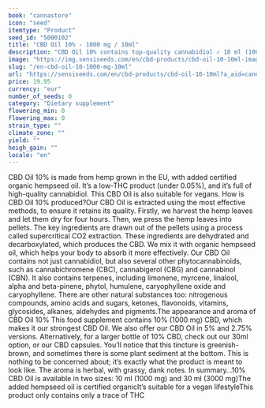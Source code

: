 ```yaml
---
book: "cannastore"
icon: "seed"
itemtype: "Product"
seed_id: "5000102"
title: "CBD Oil 10% - 1000 mg / 10ml"
description: "CBD Oil 10% contains top-quality cannabidiol ✓ 10 ml (1000 mg CBD) ✓ Certified organic hempseed oil ✓ Available in lower concentrations ✓ Vegan."
image: "https://img.sensiseeds.com/en/cbd-products/cbd-oil-10-10ml-image.png"
slug: "/en-cbd-oil-10-1000-mg-10ml"
url: "https://sensiseeds.com/en/cbd-products/cbd-oil-10-10ml?a_aid=cannastore"
price: 19.95
currency: "eur"
number_of_seeds: 0
category: "Dietary supplement"
flowering_min: 0
flowering_max: 0
strain_type: ""
climate_zone: ""
yield: ""
heigh_gain: ""
locale: "en"
---
```

CBD Oil 10% is made from hemp grown in the EU, with added certified organic hempseed oil. It’s a low-THC product (under 0.05%), and it’s full of high-quality cannabidiol. This CBD Oil is also suitable for vegans. How is CBD Oil 10% produced?Our CBD Oil is extracted using the most effective methods, to ensure it retains its quality. Firstly, we harvest the hemp leaves and let them dry for four hours. Then, we press the hemp leaves into pellets. The key ingredients are drawn out of the pellets using a process called supercritical CO2 extraction. These ingredients are dehydrated and decarboxylated, which produces the CBD. We mix it with organic hempseed oil, which helps your body to absorb it more effectively. Our CBD Oil contains not just cannabidiol, but also several other phytocannabinoids, such as cannabichromene (CBC), cannabigerol (CBG) and cannabinol (CBN). It also contains terpenes, including limonene, myrcene, linalool, alpha and beta-pinene, phytol, humulene, caryophyllene oxide and caryophyllene. There are other natural substances too: nitrogenous compounds, amino acids and sugars, ketones, flavonoids, vitamins, glycosides, alkanes, aldehydes and pigments.The appearance and aroma of CBD Oil 10% This food supplement contains 10% (1000 mg) CBD, which makes it our strongest CBD Oil. We also offer our CBD Oil in 5% and 2.75% versions. Alternatively, for a larger bottle of 10% CBD, check out our 30ml option, or our CBD capsules. You’ll notice that this tincture is greenish-brown, and sometimes there is some plant sediment at the bottom. This is nothing to be concerned about; it’s exactly what the product is meant to look like. The aroma is herbal, with grassy, dank notes. In summary…10% CBD Oil is available in two sizes: 10 ml (1000 mg) and 30 ml (3000 mg)The added hempseed oil is certified organicIt’s suitable for a vegan lifestyleThis product only contains only a trace of THC
